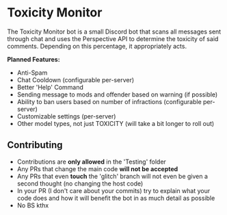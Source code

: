 # Toxicity Monitor

The Toxicity Monitor bot is a small Discord bot that scans all messages sent through chat and uses the Perspective API to determine the toxicity of said comments. Depending on this percentage, it appropriately acts.

**Planned Features:**

- Anti-Spam
- Chat Cooldown (configurable per-server)
- Better 'Help' Command
- Sending message to mods and offender based on warning (if possible)
- Ability to ban users based on number of infractions (configurable per-server)
- Customizable settings (per-server)
- Other model types, not just TOXICITY (will take a bit longer to roll out)

## Contributing

- Contributions are **only allowed** in the 'Testing' folder
- Any PRs that change the main code **will not be accepted**
- Any PRs that even **touch** the 'glitch' branch will not even be given a second thought (no changing the host code)
- In your PR (I don't care about your commits) try to explain what your code does and how it will benefit the bot in as much detail as possible
- No BS kthx
